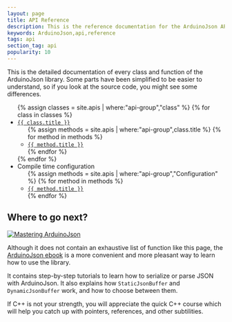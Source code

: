 ```yaml
---
layout: page
title: API Reference
description: This is the reference documentation for the ArduinoJson API
keywords: ArduinoJson,api,reference
tags: api
section_tag: api
popularity: 10
---
```


This is the detailed documentation of every class and function of the ArduinoJson library.
Some parts have been simplified to be easier to understand, so if you look at the source code, you might see some differences.

<ul>
{% assign classes = site.apis | where:"api-group","class" %}
{% for class in classes %}
  <li><a href="{{ site.baseurl }}{{ class.url }}"><code>{{ class.title }}</code></a>
    <ul>
    {% assign methods = site.apis | where:"api-group",class.title %}
    {% for method in methods %}
      <li><a href="{{ site.baseurl }}{{ method.url }}"><code>{{ method.title }}</code></a></li>
    {% endfor %}
    </ul>
  </li>
{% endfor %}
  <li>Compile time configuration
    <ul>
    {% assign methods = site.apis | where:"api-group","Configuration" %}
    {% for method in methods %}
      <li><a href="{{ site.baseurl }}{{ method.url }}"><code>{{ method.title }}</code></a></li>
    {% endfor %}
    </ul>
  </li>
</ul>

## Where to go next?

<a href="https://leanpub.com/arduinojson/"><img src="{{site.baseurl}}/images/cover200.png" class="float-right" alt="Mastering ArduinoJson"></a>

Although it does not contain an exhaustive list of function like this page, the [ArduinoJson ebook](https://leanpub.com/arduinojson/) is a more convenient and more pleasant way to learn how to use the library.

It contains step-by-step tutorials to learn how to serialize or parse JSON with ArduinoJson. It also explains how `StaticJsonBuffer` and `DynamicJsonBuffer` work, and how to choose between them.

If C++ is not your strength, you will appreciate the quick C++ course which will help you catch up with pointers, references, and other subtilities.